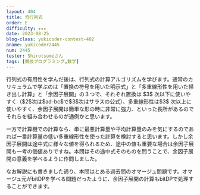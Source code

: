 ```yaml
---
layout: 404
title: 奇行列式
order: E
difficulty: ★★★
date: 2023-08-25
blog-class: yukicoder-contest-402
aname: yukicoder2445
num: 2445
tester: Shirotsumeさん
tags: [競技プログラミング,数学]
---
```


<p>
行列式の有用性を学んだ後は、行列式の計算アルゴリズムを学びます。通常のカリキュラムで学ぶのは「置換の符号を用いた明示式」と「多重線形性を用いた掃き出し計算」と「余因子展開」の３つで、それぞれ置換は $3$ 次以下に使いやすく（$2$次は$ad-bc$で$3$次はサラスの公式）、多重線形性は$3$ 次以上に使いやすく、余因子展開は簡単な形の時に非常に強力、といった長所があるのでそれらを組み合わせるのが通例かと思います。
</p>
<p>
一方で計算機での計算なら、単に最悪計算量や平均計算量のみを気にするのであれば一番計算量の低い多重線形性を使った計算を検討すると思います。しかし余因子展開は途中式に様々な値を得られるため、途中の値も重要な場合は余因子展開も一考の価値ありですね。本問はその途中式そのものを問うことで、余因子展開の意義を学べるように作問しました。
</p>
<p>
なお解説にも書きました通り、本問はとある過去問のオマージュ問題です。オマージュ元がbitDPを学べる問題だったように、余因子展開の計算もbitDPで処理することができます。
</p>
